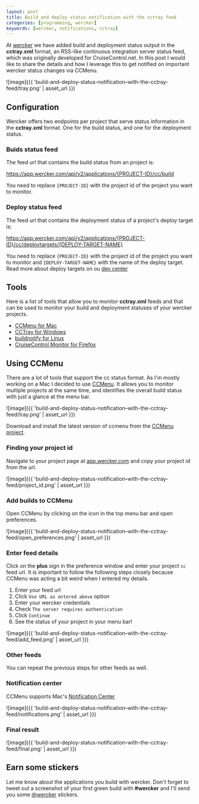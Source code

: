 ```yaml
---
layout: post
title: Build and deploy status notification with the cctray feed
categories: [programming, wercker]
keywords: [wercker, notifications, cctray]
---
```


At [wercker](http://wercker.com) we have added build and deployment status output in the <strong>cctray.xml</strong> format, an RSS-like continuous integration server status feed, which was originally developed for CruiseControl.net. In this post I would like to share the details and how I leverage this to get notified on important wercker status changes via CCMenu.

![image]({{ 'build-and-deploy-status-notification–with-the-cctray-feed/tray.png' | asset_url }})

## Configuration
Wercker offers two endpoints per project that serve status information in the **cctray.xml** format. One for the build status, and one for the deployment status.

### Buids status feed

The feed url that contains the build status from an project is:

  https://app.wercker.com/api/v2/applications/{PROJECT-ID}/cc/build

You need to replace `{PROJECT-ID}` with the project id of the project you want to monitor.

### Deploy status feed

The feed url that contains the deployment status of a project's deploy target is:

  https://app.wercker.com/api/v2/applications/{PROJECT-ID}/cc/deploytargets/{DEPLOY-TARGET-NAME}

You need to replace `{PROJECT-ID}` with the project id of the project you want to monitor and `{DEPLOY-TARGET-NAME}` with the name of the deploy target. Read more about deploy targets on ou [dev center](http://devcenter.wercker.com/articles/introduction/deploys.html#deploy-targets)

## Tools

Here is a list of tools that allow you to monitor **cctray.xml** feeds and that can be used to monitor your build and deployment statuses of your wercker projects.

* [CCMenu for Mac](http://ccmenu.sourceforge.net/)
* [CCTray for Windows](http://confluence.public.thoughtworks.org/display/CCNET/CCTray)
* [buildnotify for Linux](https://bitbucket.org/Anay/buildnotify/wiki/Home)
* [CruiseControl Monitor for Firefox](https://addons.mozilla.org/en-US/firefox/addon/cruisecontrol-monitor/)

## Using CCMenu

There are a lot of tools that support the cc status format. As I'm mostly working on a Mac I decided to use [CCMenu](http://ccmenu.sourceforge.net/). It allows you to monitor multiple projects at the same time, and identifies the overall build status with just a glance at the menu bar.

![image]({{ 'build-and-deploy-status-notification–with-the-cctray-feed/tray.png' | asset_url }})

Download and install the latest version of ccmenu from the [CCMenu project](http://sourceforge.net/projects/ccmenu/files/CCMenu/).

### Finding your project id

Navigate to your project page at [app.wercker.com](https://app.wercker.com) and copy your project id from the url.

![image]({{ 'build-and-deploy-status-notification–with-the-cctray-feed/project_id.png' | asset_url }})

### Add builds to CCMenu

Open CCMenu by clicking on the icon in the top menu bar and open preferences.

![image]({{ 'build-and-deploy-status-notification–with-the-cctray-feed/open_preferences.png' | asset_url }})

### Enter feed details

Click on the **plus** sign in the preference window and enter your project `cc` feed url. It is important to follow the following steps closely because CCMenu was acting a bit weird when I entered my details.

1. Enter your feed url
2. Click `Use URL as entered above` option
3. Enter your wercker credentials
4. Check `The server requires authentication`
5. Click `Continue`
6. See the status of your project in your menu bar!

![image]({{ 'build-and-deploy-status-notification–with-the-cctray-feed/add_feed.png' | asset_url }})


### Other feeds

You can repeat the previous steps for other feeds as well.

### Notification center

CCMenu supports Mac's [Notification Center](http://support.apple.com/kb/ht5362)

![image]({{ 'build-and-deploy-status-notification–with-the-cctray-feed/notifications.png' | asset_url }})

### Final result

![image]({{ 'build-and-deploy-status-notification–with-the-cctray-feed/final.png' | asset_url }})

## Earn some stickers

Let me know about the applications you build with wercker. Don't forget to tweet out a screenshot of your first green build with **#wercker** and I'll send you some [@wercker](http://twitter.com/wercker) stickers.
